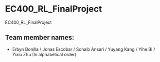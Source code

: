 # EC400_RL_FinalProject
EC400_RL_FinalProject

## Team member names: 
* Erbyn Bonilla / Jonas Escobar / Sohaib Ansari / Yuyang Kang / Yihe Bi / Yixiu Zhu (In alphabetical order)





